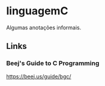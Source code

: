 # linguagemC
Algumas anotações informais.

## Links
### Beej's Guide to C Programming
https://beej.us/guide/bgc/



